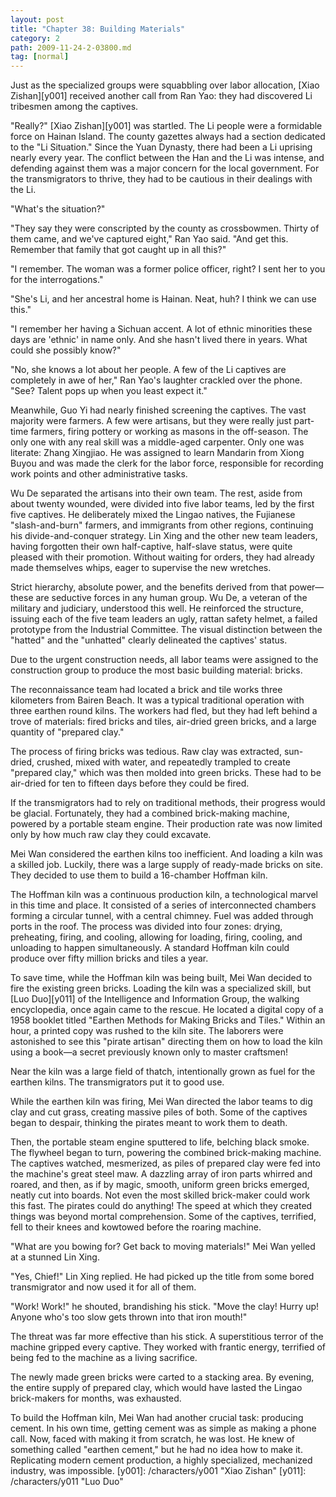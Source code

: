 ```yaml
---
layout: post
title: "Chapter 38: Building Materials"
category: 2
path: 2009-11-24-2-03800.md
tag: [normal]
---
```


Just as the specialized groups were squabbling over labor allocation, [Xiao Zishan][y001] received another call from Ran Yao: they had discovered Li tribesmen among the captives.

"Really?" [Xiao Zishan][y001] was startled. The Li people were a formidable force on Hainan Island. The county gazettes always had a section dedicated to the "Li Situation." Since the Yuan Dynasty, there had been a Li uprising nearly every year. The conflict between the Han and the Li was intense, and defending against them was a major concern for the local government. For the transmigrators to thrive, they had to be cautious in their dealings with the Li.

"What's the situation?"

"They say they were conscripted by the county as crossbowmen. Thirty of them came, and we've captured eight," Ran Yao said. "And get this. Remember that family that got caught up in all this?"

"I remember. The woman was a former police officer, right? I sent her to you for the interrogations."

"She's Li, and her ancestral home is Hainan. Neat, huh? I think we can use this."

"I remember her having a Sichuan accent. A lot of ethnic minorities these days are 'ethnic' in name only. And she hasn't lived there in years. What could she possibly know?"

"No, she knows a lot about her people. A few of the Li captives are completely in awe of her," Ran Yao's laughter crackled over the phone. "See? Talent pops up when you least expect it."

Meanwhile, Guo Yi had nearly finished screening the captives. The vast majority were farmers. A few were artisans, but they were really just part-time farmers, firing pottery or working as masons in the off-season. The only one with any real skill was a middle-aged carpenter. Only one was literate: Zhang Xingjiao. He was assigned to learn Mandarin from Xiong Buyou and was made the clerk for the labor force, responsible for recording work points and other administrative tasks.

Wu De separated the artisans into their own team. The rest, aside from about twenty wounded, were divided into five labor teams, led by the first five captives. He deliberately mixed the Lingao natives, the Fujianese "slash-and-burn" farmers, and immigrants from other regions, continuing his divide-and-conquer strategy. Lin Xing and the other new team leaders, having forgotten their own half-captive, half-slave status, were quite pleased with their promotion. Without waiting for orders, they had already made themselves whips, eager to supervise the new wretches.

Strict hierarchy, absolute power, and the benefits derived from that power—these are seductive forces in any human group. Wu De, a veteran of the military and judiciary, understood this well. He reinforced the structure, issuing each of the five team leaders an ugly, rattan safety helmet, a failed prototype from the Industrial Committee. The visual distinction between the "hatted" and the "unhatted" clearly delineated the captives' status.

Due to the urgent construction needs, all labor teams were assigned to the construction group to produce the most basic building material: bricks.

The reconnaissance team had located a brick and tile works three kilometers from Bairen Beach. It was a typical traditional operation with three earthen round kilns. The workers had fled, but they had left behind a trove of materials: fired bricks and tiles, air-dried green bricks, and a large quantity of "prepared clay."

The process of firing bricks was tedious. Raw clay was extracted, sun-dried, crushed, mixed with water, and repeatedly trampled to create "prepared clay," which was then molded into green bricks. These had to be air-dried for ten to fifteen days before they could be fired.

If the transmigrators had to rely on traditional methods, their progress would be glacial. Fortunately, they had a combined brick-making machine, powered by a portable steam engine. Their production rate was now limited only by how much raw clay they could excavate.

Mei Wan considered the earthen kilns too inefficient. And loading a kiln was a skilled job. Luckily, there was a large supply of ready-made bricks on site. They decided to use them to build a 16-chamber Hoffman kiln.

The Hoffman kiln was a continuous production kiln, a technological marvel in this time and place. It consisted of a series of interconnected chambers forming a circular tunnel, with a central chimney. Fuel was added through ports in the roof. The process was divided into four zones: drying, preheating, firing, and cooling, allowing for loading, firing, cooling, and unloading to happen simultaneously. A standard Hoffman kiln could produce over fifty million bricks and tiles a year.

To save time, while the Hoffman kiln was being built, Mei Wan decided to fire the existing green bricks. Loading the kiln was a specialized skill, but [Luo Duo][y011] of the Intelligence and Information Group, the walking encyclopedia, once again came to the rescue. He located a digital copy of a 1958 booklet titled "Earthen Methods for Making Bricks and Tiles." Within an hour, a printed copy was rushed to the kiln site. The laborers were astonished to see this "pirate artisan" directing them on how to load the kiln using a book—a secret previously known only to master craftsmen!

Near the kiln was a large field of thatch, intentionally grown as fuel for the earthen kilns. The transmigrators put it to good use.

While the earthen kiln was firing, Mei Wan directed the labor teams to dig clay and cut grass, creating massive piles of both. Some of the captives began to despair, thinking the pirates meant to work them to death.

Then, the portable steam engine sputtered to life, belching black smoke. The flywheel began to turn, powering the combined brick-making machine. The captives watched, mesmerized, as piles of prepared clay were fed into the machine's great steel maw. A dazzling array of iron parts whirred and roared, and then, as if by magic, smooth, uniform green bricks emerged, neatly cut into boards. Not even the most skilled brick-maker could work this fast. The pirates could do anything! The speed at which they created things was beyond mortal comprehension. Some of the captives, terrified, fell to their knees and kowtowed before the roaring machine.

"What are you bowing for? Get back to moving materials!" Mei Wan yelled at a stunned Lin Xing.

"Yes, Chief!" Lin Xing replied. He had picked up the title from some bored transmigrator and now used it for all of them.

"Work! Work!" he shouted, brandishing his stick. "Move the clay! Hurry up! Anyone who's too slow gets thrown into that iron mouth!"

The threat was far more effective than his stick. A superstitious terror of the machine gripped every captive. They worked with frantic energy, terrified of being fed to the machine as a living sacrifice.

The newly made green bricks were carted to a stacking area. By evening, the entire supply of prepared clay, which would have lasted the Lingao brick-makers for months, was exhausted.

To build the Hoffman kiln, Mei Wan had another crucial task: producing cement. In his own time, getting cement was as simple as making a phone call. Now, faced with making it from scratch, he was lost. He knew of something called "earthen cement," but he had no idea how to make it. Replicating modern cement production, a highly specialized, mechanized industry, was impossible.
[y001]: /characters/y001 "Xiao Zishan"
[y011]: /characters/y011 "Luo Duo"